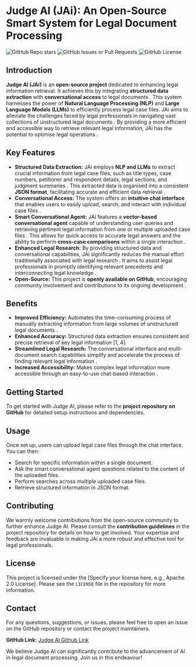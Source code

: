 # Judge AI (JAi): An Open-Source Smart System for Legal Document Processing

![GitHub Repo stars](https://img.shields.io/github/stars/IAI-CAIR/judge-ai)
![GitHub Issues or Pull Requests](https://img.shields.io/github/issues/IAI-CAIR/judge-ai)
![GitHub License](https://img.shields.io/github/license/IAI-CAIR/judge-ai)

## Introduction

**Judge AI (JAi)** is an **open-source project** dedicated to enhancing legal information retrieval. It achieves this by integrating **structured data extraction** with **conversational access** to legal documents . This system harnesses the power of **Natural Language Processing (NLP)** and **Large Language Models (LLMs)** to efficiently process legal case files. JAi aims to alleviate the challenges faced by legal professionals in navigating vast collections of unstructured legal documents . By providing a more efficient and accessible way to retrieve relevant legal information, JAi has the potential to optimise legal operations .

## Key Features

*   **Structured Data Extraction:** JAi employs **NLP and LLMs** to extract crucial information from legal case files, such as title types, case numbers, petitioner and respondent details, legal sections, and judgment summaries . This extracted data is organised into a consistent **JSON format**, facilitating accurate and efficient data retrieval .
*   **Conversational Access:** The system offers an **intuitive chat interface** that enables users to easily upload, search, and interact with individual case files .
*   **Smart Conversational Agent:** JAi features a **vector-based conversational agent** capable of understanding user queries and retrieving pertinent legal information from one or multiple uploaded case files . This allows for quick access to accurate legal answers and the ability to perform **cross-case comparisons** within a single interaction .
*   **Enhanced Legal Research:** By providing structured data and conversational capabilities, JAi significantly reduces the manual effort traditionally associated with legal research . It aims to assist legal professionals in promptly identifying relevant precedents and interconnecting legal knowledge .
*   **Open-Source:** This project is **openly available on GitHub**, encouraging community involvement and contributions to its ongoing development .

## Benefits

*   **Improved Efficiency:** Automates the time-consuming process of manually extracting information from large volumes of unstructured legal documents .
*   **Enhanced Accuracy:** Structured data extraction ensures consistent and precise retrieval of key legal information [1, 4].
*   **Streamlined Legal Research:** The conversational interface and multi-document search capabilities simplify and accelerate the process of finding relevant legal information .
*   **Increased Accessibility:** Makes complex legal information more accessible through an easy-to-use chat-based interaction .

## Getting Started

To get started with Judge AI, please refer to the **project repository on GitHub** for detailed setup instructions and dependencies.

## Usage

Once set up, users can upload legal case files through the chat interface. You can then:

*   Search for specific information within a single document.
*   Ask the smart conversational agent questions related to the content of the uploaded files.
*   Perform searches across multiple uploaded case files.
*   Retrieve structured information in JSON format.

## Contributing

We warmly welcome contributions from the open-source community to further enhance Judge AI. Please consult the **contribution guidelines** in the project repository for details on how to get involved. Your expertise and feedback are invaluable in making JAi a more robust and effective tool for legal professionals.

## License

This project is licensed under the [Specify your license here, e.g., Apache 2.0 License]. Please see the `LICENSE` file in the repository for more information.

## Contact

For any questions, suggestions, or issues, please feel free to open an issue on the GitHub repository or contact the project maintainers.

**GitHub Link:** [Judge AI Github Link](https://github.com/pragyananda/judge-ai)

We believe Judge AI can significantly contribute to the advancement of AI in legal document processing. Join us in this endeavour!
